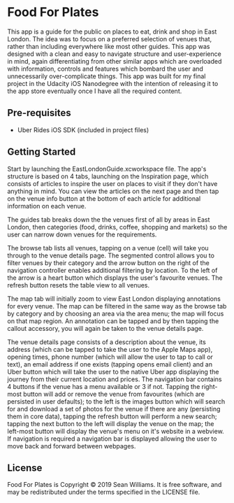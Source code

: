 # Food For Plates 

This app is a guide for the public on places to eat, drink and shop in East London. The idea was to focus on a preferred selection of venues that, rather than including everywhere like most other guides. This app was designed with a clean and easy to navigate structure and user-experience in mind, again differentiating from other similar apps which are overloaded with information, controls and features which bombard the user and unnecessarily over-complicate things. This app was built for my final project in the Udacity iOS Nanodegree with the intention of releasing it to the app store eventually once I have all the required content.

## Pre-requisites

- Uber Rides iOS SDK (included in project files)

## Getting Started

Start by launching the EastLondonGuide.xcworkspace file. The app's structure is based on 4 tabs, launching on the Inspiration page, which consists of articles to inspire the user on places to visit if they don't have anything in mind. You can view the articles on the next page and then tap on the venue info button at the bottom of each article for additional information on each venue.

The guides tab breaks down the the venues first of all by areas in East London, then categories (food, drinks, coffee, shopping and markets) so the user can narrow down venues for the requirements. 

The browse tab lists all venues, tapping on a venue (cell) will take you through to the venue details page. The segmented control allows you to filter venues by their category and the arrow button on the right of the navigation controller enables additional filtering by location. To the left of the arrow is a heart button which displays the user's favourite venues. The refresh button resets the table view to all venues.

The map tab will initially zoom to view East London displaying annotations for every venue. The map can be filtered in the same way as the browse tab by category and by choosing an area via the area menu; the map will focus on that map region. An annotation can be tapped and by then tapping the callout accessory, you will again be taken to the venue details page.

The venue details page consists of a description about the venue, its address (which can be tapped to take the user to the Apple Maps app), opening times, phone number (which will allow the user to tap to call or text), an email address if one exists (tapping opens email client) and an Uber button which will take the user to the native Uber app displaying the journey from their current location and prices. The navigation bar contains 4 buttons if the venue has a menu available or 3 if not. Tapping the right-most button will add or remove the venue from favourites (which are persisted in user defaults); to the left is the images button which will search for and download a set of photos for the venue if there are any (persisting them in core data), tapping the refresh button will perform a new search; tapping the next button to the left will display the venue on the map; the left-most button will display the venue's menu on it's website in a webview. If navigation is required a navigation bar is displayed allowing the user to move back and forward between webpages. 

## License

Food For Plates is Copyright © 2019 Sean Williams. It is free software, and may be redistributed under the terms specified in the LICENSE file. 

